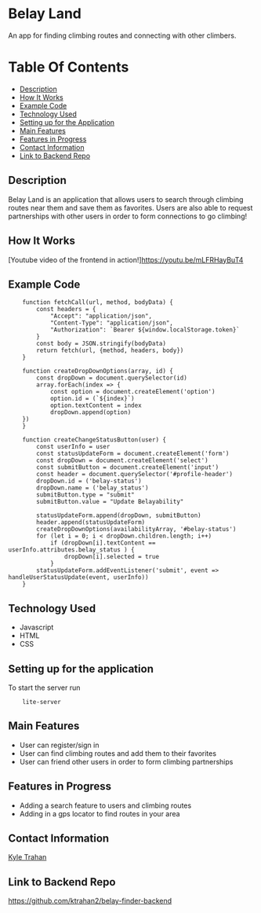 # Belay Land

An app for finding climbing routes and connecting with other climbers. 

# Table Of Contents 
- [Description](https://github.com/ktrahan2/belay-finder-frontend#description)
- [How It Works](https://github.com/ktrahan2/belay-finder-frontend#how-it-works)
- [Example Code](https://github.com/ktrahan2/belay-finder-frontend#example-code)
- [Technology Used](https://github.com/ktrahan2/belay-finder-frontend#technology-used)
- [Setting up for the Application](https://github.com/ktrahan2/belay-finder-frontend#setting-up-for-the-application)
- [Main Features](https://github.com/ktrahan2/belay-finder-frontend#main-features)
- [Features in Progress](https://github.com/ktrahan2/belay-finder-frontend#features-in-progress)
- [Contact Information](https://github.com/ktrahan2/belay-finder-frontend#contact-information)
- [Link to Backend Repo](https://github.com/ktrahan2/belay-finder-frontend#link-to-backend-repo)

## Description

Belay Land is an application that allows users to search through climbing routes near them and save them as favorites. Users are also able to request partnerships with other users in order to form connections to go climbing! 

## How It Works

[Youtube video of the frontend in action!]https://youtu.be/mLFRHayBuT4

## Example Code 
```
    function fetchCall(url, method, bodyData) {
        const headers = {
            "Accept": "application/json",
            "Content-Type": "application/json",
            "Authorization": `Bearer ${window.localStorage.token}`
        }
        const body = JSON.stringify(bodyData)
        return fetch(url, {method, headers, body})
    }
```
```
    function createDropDownOptions(array, id) {
        const dropDown = document.querySelector(id)
        array.forEach(index => {
            const option = document.createElement('option')
            option.id = (`${index}`)
            option.textContent = index
            dropDown.append(option)
    })
    }
```
```
    function createChangeStatusButton(user) {
        const userInfo = user
        const statusUpdateForm = document.createElement('form')
        const dropDown = document.createElement('select')
        const submitButton = document.createElement('input')
        const header = document.querySelector('#profile-header')
        dropDown.id = ('belay-status')
        dropDown.name = ('belay_status')
        submitButton.type = "submit"
        submitButton.value = "Update Belayability"

        statusUpdateForm.append(dropDown, submitButton)
        header.append(statusUpdateForm)
        createDropDownOptions(availabilityArray, '#belay-status')
        for (let i = 0; i < dropDown.children.length; i++)
            if (dropDown[i].textContent == userInfo.attributes.belay_status ) {
                dropDown[i].selected = true
            }
        statusUpdateForm.addEventListener('submit', event => handleUserStatusUpdate(event, userInfo))
    }
```

## Technology Used

- Javascript
- HTML
- CSS


## Setting up for the application

To start the server run

``` 
    lite-server 
```

## Main Features

- User can register/sign in
- User can find climbing routes and add them to their favorites
- User can friend other users in order to form climbing partnerships

## Features in Progress

- Adding a search feature to users and climbing routes
- Adding in a gps locator to find routes in your area

## Contact Information

[Kyle Trahan](https://www.linkedin.com/in/kyle-trahan-8384678b/)

## Link to Backend Repo

https://github.com/ktrahan2/belay-finder-backend

